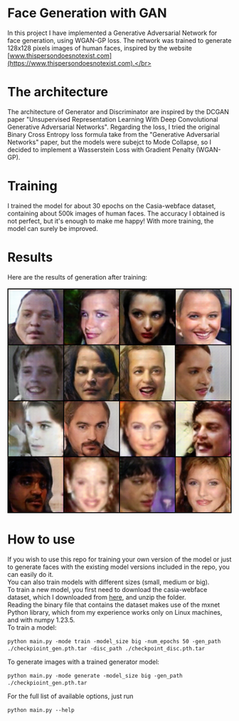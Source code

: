 # Face Generation with GAN

In this project I have implemented a Generative Adversarial Network for face generation, using WGAN-GP loss.
The network was trained to generate 128x128 pixels images of human faces, inspired by the website [www.thispersondoesnotexist.com](https://www.thispersondoesnotexist.com).</br>

# The architecture
The architecture of Generator and Discriminator are inspired by the DCGAN paper "Unsupervised Representation Learning With Deep Convolutional Generative Adversarial Networks". Regarding the loss, I tried the original Binary Cross Entropy loss formula take from the "Generative Adversarial Networks" paper, but the models were subejct to Mode Collapse, so I decided to implement a Wasserstein Loss with Gradient Penalty (WGAN-GP).

# Training
I trained the model for about 30 epochs on the Casia-webface dataset, containing about 500k images of human faces. The accuracy I obtained is not perfect, but it's enough to make me happy! With more training, the model can surely be improved. 

# Results
Here are the results of generation after training:</br></br>
![Results](imgs/result.png)


# How to use

If you wish to use this repo for training your own version of the model or just to generate faces with the existing model versions included in the repo, you can easily do it.</br>
You can also train models with different sizes (small, medium or big).</br>
To train a new model, you first need to download the casia-webface dataset, which I downloaded from [here](https://www.kaggle.com/datasets/debarghamitraroy/casia-webface), and unzip the folder.</br>
Reading the binary file that contains the dataset makes use of the mxnet Python library, which from my experience works only on Linux machines, and with numpy 1.23.5.</br>
To train a model:
```
python main.py -mode train -model_size big -num_epochs 50 -gen_path ./checkpioint_gen.pth.tar -disc_path ./checkpoint_disc.pth.tar
```
To generate images with a trained generator model:
```
python main.py -mode generate -model_size big -gen_path ./checkpioint_gen.pth.tar
```
For the full list of available options, just run 
```
python main.py --help
```